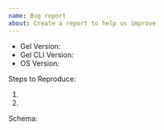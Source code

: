 ```yaml
---
name: Bug report
about: Create a report to help us improve
---
```


<!-- Please search existing issues to avoid creating duplicates. -->

<!--
For the Gel Version: run `gel query 'select sys::get_version_as_str()'` from your project directory (or run `select sys::get_version_as_str();` in the Gel interactive shell).
For the Gel CLI Version: Run `gel --version` from anywhere
-->

- Gel Version:
- Gel CLI Version:
- OS Version:

Steps to Reproduce:

1.
2.

<!-- If the issue is about a query error, please also provide your schema -->

Schema:
